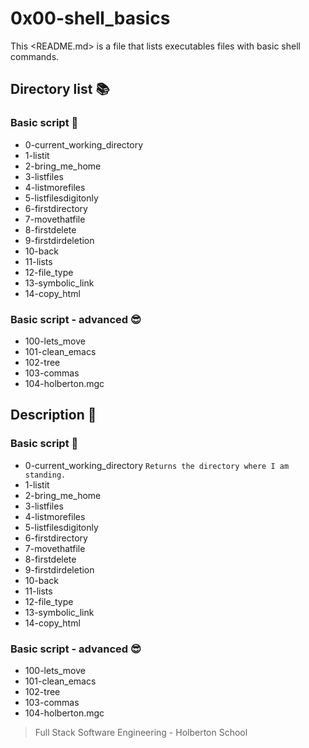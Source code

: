 # 0x00-shell_basics

This <README.md> is a file that lists executables files with basic shell commands.

## Directory list :books:

### Basic script :monocle_face:

* 0-current_working_directory 
* 1-listit 
* 2-bring_me_home 
* 3-listfiles 
* 4-listmorefiles 
* 5-listfilesdigitonly 
* 6-firstdirectory 
* 7-movethatfile 
* 8-firstdelete 
* 9-firstdirdeletion 
* 10-back 
* 11-lists 
* 12-file_type 
* 13-symbolic_link 
* 14-copy_html 


### Basic script - advanced :sunglasses: 

* 100-lets_move 
* 101-clean_emacs
* 102-tree
* 103-commas
* 104-holberton.mgc  

## Description :page_facing_up:

### Basic script :monocle_face:

* 0-current_working_directory ```Returns the directory where I am standing.``` 
* 1-listit 
* 2-bring_me_home 
* 3-listfiles 
* 4-listmorefiles 
* 5-listfilesdigitonly 
* 6-firstdirectory 
* 7-movethatfile 
* 8-firstdelete 
* 9-firstdirdeletion 
* 10-back 
* 11-lists 
* 12-file_type 
* 13-symbolic_link 
* 14-copy_html

### Basic script - advanced :sunglasses: 

* 100-lets_move 
* 101-clean_emacs
* 102-tree
* 103-commas
* 104-holberton.mgc


> Full Stack Software Engineering - Holberton School
 